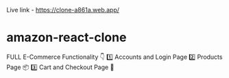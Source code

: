Live link - https://clone-a861a.web.app/

# amazon-react-clone
 FULL E-Commerce Functionality 👇
    1️⃣ Accounts and Login Page
    2️⃣ Products Page 📦
    3️⃣ Cart and Checkout Page  🛒
